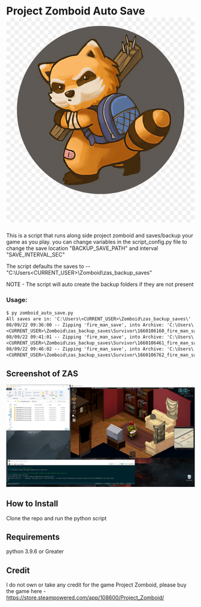 # Project Zomboid Auto Save ![alt text](/images/pz_logo.png "Project Zomboid")
This is a script that runs along side project zomboid and saves/backup your game as you play. you can change variables in the script_config.py file to change the save location "BACKUP_SAVE_PATH" and interval "SAVE_INTERVAL_SEC"

The script defaults the saves to -- "C:\Users\<CURRENT_USER>\Zomboid\zas_backup_saves\"

NOTE - The script will auto create the backup folders if they are not present

### Usage:
```
$ py zomboid_auto_save.py
All saves are in: 'C:\Users\<CURRENT_USER>\Zomboid\zas_backup_saves\'
08/09/22 09:36:00 -- Zipping 'fire_man_save', into Archive: 'C:\Users\<CURRENT_USER>\Zomboid\zas_backup_saves\Survivor\1660106160_fire_man_save'
08/09/22 09:41:01 -- Zipping 'fire_man_save', into Archive: 'C:\Users\<CURRENT_USER>\Zomboid\zas_backup_saves\Survivor\1660106461_fire_man_save'
08/09/22 09:46:02 -- Zipping 'fire_man_save', into Archive: 'C:\Users\<CURRENT_USER>\Zomboid\zas_backup_saves\Survivor\1660106762_fire_man_save'
```

## Screenshot of ZAS
![alt text](/images/zas_example.png "Example using ZAS to save your game")

## How to Install
Clone the repo and run the python script

## Requirements
python 3.9.6 or Greater

## Credit
I do not own or take any credit for the game Project Zomboid, please buy the game here - https://store.steampowered.com/app/108600/Project_Zomboid/ 